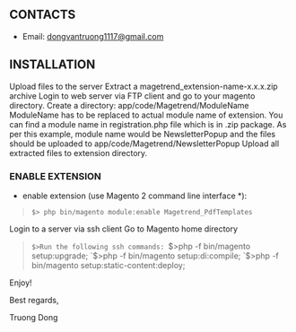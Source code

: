 ## CONTACTS
* Email: dongvantruong1117@gmail.com  

## INSTALLATION

Upload files to the server
Extract a magetrend_extension-name-x.x.x.zip archive
Login to web server via FTP client and go to your magento directory.
Create a directory: app/code/Magetrend/ModuleName
ModuleName has to be replaced to actual module name of extension. You can find a module name in registration.php file which is in .zip package.
As per this example, module name would be NewsletterPopup and the files should be uploaded to app/code/Magetrend/NewsletterPopup
Upload all extracted files to extension directory.

### ENABLE EXTENSION
* enable extension (use Magento 2 command line interface \*):
>`$> php bin/magento module:enable Magetrend_PdfTemplates`

Login to a server via ssh client
Go to Magento home directory

>`$>Run the following ssh commands:
>`$>php -f bin/magento setup:upgrade;
>`$>php -f bin/magento setup:di:compile;
>`$>php -f bin/magento setup:static-content:deploy;


Enjoy!

Best regards,

Truong Dong
